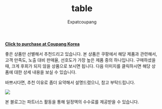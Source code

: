 ﻿---
layout: post
title: "table"
author: Expatcoupang
categories: [Funiture, Interior, Table]
tags: [interior, round, table, side, coupang]
image: assets/images/11.jpg
description: "안되는 이유 좀 알 수 있을까"
---


<a href="https://coupa.ng/ccn7Qp"><b> Click to purchase at Coupang Korea <font color='#01579B'></font></b></a>


좋은 상품만 선별해서 추천드리고 있습니다.
<span translate="yes">본 상품은 쿠팡에서 해당 제품과 관련해서, 고객 만족도, 노출 대비 판매율, 선호도가 가장 높은 제품 중의 하나입니다.</span>
구매하셨을 때, 크게 후회가 되지 않을 상품으로 보시면 됩니다. 
다음 이미지를 클릭하시면 해당 상품에 대한 상세 내용을 보실 수 있습니다.

바쁘시다면, 추천 이유로 좀더 요약해서 설명드렸으니, 참고 부탁드립니다.


<a href="https://coupa.ng/ccn7Qp"><img src="https://thumbnail9.coupangcdn.com/thumbnails/remote/q89/image/retail/images/688742011593586-fc8725ed-2fff-406b-ab76-835a162e82a1.jpg"></a> 



본 블로그는 파트너스 활동을 통해 일정액의 수수료를 제공받을 수 있습니다.